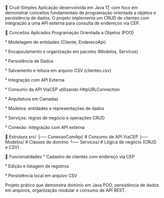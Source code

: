 📌 Crud-Simples
Aplicação desenvolvida em Java 17, com foco em demonstrar conceitos fundamentais de programação orientada a objetos e persistência de dados.
O projeto implementa um CRUD de clientes com integração a uma API externa para consulta de endereços via CEP.

🚀 Conceitos Aplicados
Programação Orientada a Objetos (POO)

° Modelagem de entidades (Cliente, EnderecoApi)

° Encapsulamento e organização em pacotes (Modelos, Servicos)

° Persistência de Dados

° Salvamento e leitura em arquivo CSV (clientes.csv)

° Integração com API Externa

° Consumo da API ViaCEP utilizando HttpURLConnection

° Arquitetura em Camadas

° Modelos: entidades e representações de dados

° Serviços: regras de negócio e operações CRUD

° Conexão: integração com API externa

📂 Estrutura
src/
├── ConexaoComApi/      # Consumo de API ViaCEP
├── Modelos/            # Classes de domínio
└── Servicos/           # Lógica de negócio (CRUD e CSV)

📖 Funcionalidades
° Cadastro de clientes com endereço via CEP

° Edição e listagem de registros

° Persistência local em arquivo CSV

Projeto prático que demonstra domínio em Java POO, persistência de dados em arquivos, organização modular e consumo de API REST.

